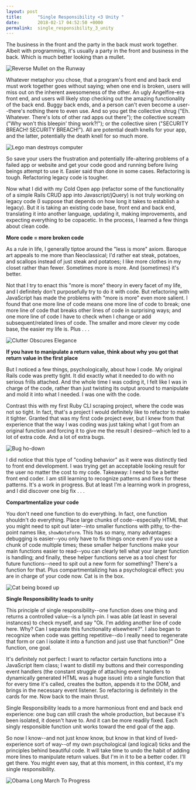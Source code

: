 ```yaml
---
layout: post
title:      "Single Responsibility <3 Unity "
date:       2018-02-17 04:52:50 +0000
permalink:  single_responsibility_3_unity
---
```


The business in the front and the party in the back must work together. Albeit with programming, it's usually a party in the front and business in the back. Which is much better looking than a mullet.

![Reverse Mullet on the Runway](https://i.imgur.com/C2sG65l.jpg)

Whatever metaphor you chose, that a program's front end and back end must work together goes without saying; when one end is broken, users will miss out on the inherent awesomeness of the other. An ugly Angelfire-era front end, and users will likely stop checking out the amazing functionality of the back end. Buggy back ends, and a person can't even become a user--there's nothing there to even use. And so you get the collective shrug ("Eh. Whatever. There's lots of other rad apps out there"); the collective scream ("Why won't this bleepin' thing work?!"); or the collective siren ("SECURITY BREACH! SECURITY BREACH!"). All are potential death knells for your app, and the latter, potentially the death knell for so much more.

![Lego man destroys computer](https://i.imgur.com/7NjztoI.gif)

So save your users the frustration and potentially life-altering problems of a failed app or website and get your code good and running before living beings attempt to use it. Easier said than done in some cases. Refactoring is tough. Refactoring legacy code is tougher.

Now what I did with my Cold Open app (refactor some of the functionality of a simple Rails CRUD app into Javascript/jQuery) is not truly working on legacy code (I suppose that depends on how long it takes to establish a legacy). But it is taking an existing code base, front end and back end, translating it into another language, updating it, making improvements, and expecting everything to be copacetic. In the process, I learned a few things about clean code.

**More code = more broken code**

As a rule in life, I generally tiptoe around the "less is more" axiom. Baroque art appeals to me more than Neoclassical; I'd rather eat steak, potatoes, and scallops instead of just steak and potatoes; I like more clothes in my closet rather than fewer. Sometimes more is more. And (sometimes) it's better.

Not that I try to enact this "more is more" theory in every facet of my life, and I definitely don't purposefully try to do it with code. But refactoring with JavaScript has made the problems with "more is more" even more salient. I found that one more line of code means one more line of code to break; one more line of code that breaks other lines of code in surprising ways; and one more line of code I have to check when I change or add subsequent/related lines of code. The smaller and more clever my code base, the easier my life is. Plus . . .

![Clutter Obscures Elegance](https://i.imgur.com/jnJL3Ye.gif)

**If you have to manipulate a return value, think about why you got that return value in the first place**

But I noticed a few things, psychologically, about how I code. My original Rails code was pretty tight. It did exactly what it needed to do with no serious frills attached. And the whole time I was coding it, I felt like I was in charge of the code, rather than just twisting its output around to manipulate and mold it into what I needed. I was one with the code.

Contrast this with my first Ruby CLI scraping project, where the code was not so tight. In fact, that's a project I would definitely like to refactor to make it tighter. Granted that was my first code project ever, but I knew from that experience that the way I was coding was just taking what I got from an original function and forcing it to give me the result I desired--which led to a lot of extra code. And a lot of extra bugs.

![Bug ho-down](https://i.imgur.com/Bwte04q.gif)

I did notice that this type of "coding behavior" as it were was distinctly tied to front end development. I was trying get an acceptable looking result for the user no matter the cost to my code. Takeaway: I need to be a better front end coder.  I am still learning to recognize patterns and fixes for these patterns. It's a work in progress. But at least I'm a learning work in progress, and I did discover one big fix . . .

**Compartmentalize your code**

You don't need one function to do everything. In fact, one function shouldn't do everything. Place large chunks of code--especially HTML that you might need to spit out later--into smaller functions with pithy, to-the-point names like, `showNoteForm`. This has so many, many advantages: debugging is easier--you only have to fix things once even if you use a chunk of code multiple times; these smaller helper functions make your main functions easier to read--you can clearly tell what your larger function is handling; and finally, these helper functions serve as a tool chest for future functions--need to spit out a new form for something? There's a function for that. Plus compartmentalizing has a psychological effect: you are in charge of your code now. Cat is in the box.

![Cat being boxed up](https://i.imgur.com/7rgBNRf.gif)

**Single Responsibility leads to unity**

This principle of single responsibility--one function does one thing and returns a controlled value--is a lynch pin. I was able (at least in several instances) to check myself, and say "Ok. I'm adding another line of code here. Why? Can I separate this functionality elsewhere?". I also began to recognize when code was getting repetitive--do I really need to regenerate that form or can I isolate it into a function and just use that function?" One function, one goal.

It's definitely not perfect: I want to refactor certain functions into a JavaScript Item class; I want to distill my buttons and their corresponding event handlers (the constant struggle of attaching event handlers to dynamically generated HTML was a huge issue) into a single function that for every time it's called, creates the button, appends it to the DOM, and brings in the necessary event listener. So refactoring is definitely in the cards for me. Now back to the main thrust.

Single Responsibility leads to a more harmonious front end and back end experience: one bug can still crash the whole production, but because it's been isolated, it doesn't have to. And it can be more readily fixed. Each singly responsible function unit works toward the end goal of the app.

So now I know--and not just know know, but know in that kind of lived-experience sort of way--of my own psychological (and logical) ticks and the principles behind beautiful code.  It will take time to undo the habit of adding more lines to manipulate return values. But I'm in it to be a better coder. I'll get there. You might even say, that at this moment, in this context, it's my single responsibility.

![Obama Long March To Progress](https://i.imgur.com/VjwyVaX.gif)
